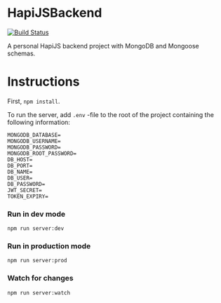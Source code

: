 # HapiJSBackend

[![Build Status](https://api.travis-ci.org/ottoo/HapiJSBackend.svg)](https://travis-ci.org/ottoo/HapiJSBackend)

A personal HapiJS backend project with MongoDB and Mongoose schemas.

# Instructions

First, `npm install`.

To run the server, add `.env` -file to the root of the project containing the following information:

```
MONGODB_DATABASE=
MONGODB_USERNAME=
MONGODB_PASSWORD=
MONGODB_ROOT_PASSWORD=
DB_HOST=
DB_PORT=
DB_NAME=
DB_USER=
DB_PASSWORD=
JWT_SECRET=
TOKEN_EXPIRY=
```

### Run in dev mode

`npm run server:dev`

### Run in production mode

`npm run server:prod`

### Watch for changes

`npm run server:watch`
